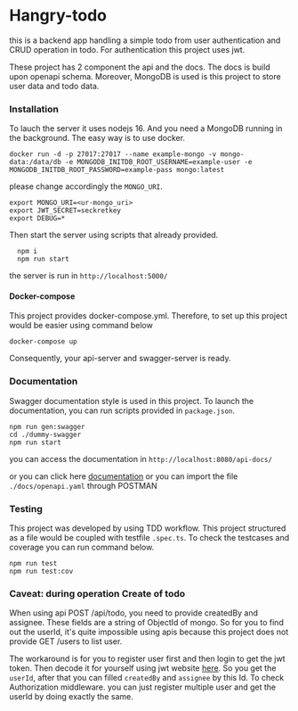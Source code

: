 # Hangry-todo
this is a backend app handling a simple todo from user authentication and CRUD operation in todo. For authentication this project uses jwt.

These project has 2 component the api and the docs. The docs is build upon openapi schema. Moreover, MongoDB is used is this project to store user data and todo data.

### Installation
To lauch the server it uses nodejs 16. And you need a MongoDB running in the background. The easy way is to use docker.

```
docker run -d -p 27017:27017 --name example-mongo -v mongo-data:/data/db -e MONGODB_INITDB_ROOT_USERNAME=example-user -e MONGODB_INITDB_ROOT_PASSWORD=example-pass mongo:latest 
```

please change accordingly the `MONGO_URI`.

```
export MONGO_URI=<ur-mongo_uri>
export JWT_SECRET=seckretkey
export DEBUG=*
```

Then start the server using scripts that already provided.

```
  npm i
  npm run start
```

the server is run in `http://localhost:5000/`

#### Docker-compose
This project provides docker-compose.yml. Therefore, to set up this project would be easier using command below

```
docker-compose up
```

Consequently, your api-server and swagger-server is ready.

### Documentation

Swagger documentation style is used in this project. To launch the documentation, you can run scripts provided in `package.json`.

```
npm run gen:swagger
cd ./dummy-swagger
npm run start
```

you can access the documentation in `http://localhost:8080/api-docs/`

or you can click here [documentation](./documentation/README.md)
or you can import the file `./docs/openapi.yaml` through POSTMAN

### Testing
This project was developed by using TDD workflow. This project structured as a file would be coupled with testfile `.spec.ts`. To check the testcases and coverage you can run command below.

```
npm run test
npm run test:cov
```

### Caveat: during operation Create of todo
When using api POST /api/todo, you need to provide createdBy and assignee. These fields are a string of ObjectId of mongo. So for you to find out the userId, it's quite impossible using apis because this project does not provide GET /users to list user.

The workaround is for you to register user first and then login to get the jwt token. Then decode it for yourself using jwt website [here](https://jwt.io/). So you get the `userId`, after that you can filled `createdBy` and `assignee` by this Id. To check Authorization middleware. you can just register multiple user and get the userId by doing exactly the same.

